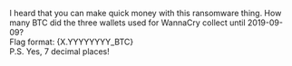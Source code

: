 I heard that you can make quick money with this ransomware thing. How many BTC did the three wallets used for WannaCry collect until 2019-09-09?<br>
Flag format: {X.YYYYYYYY_BTC}<br>
P.S. Yes, 7 decimal places!
